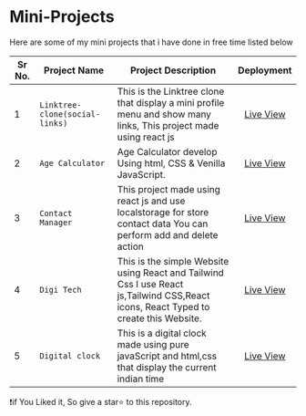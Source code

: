 # Mini-Projects

Here are some of my mini projects that i have done in free time listed below

| Sr No.| Project Name         | Project Description | Deployment
| ----- | -------------------- | -------------    |:--------:    |
|   1   | `Linktree-clone(social-links)`     | This is the Linktree clone that display a mini profile menu and show many links, This project made using react js   | <a href="https://prabhatsociallinks.netlify.app/">Live View</a>   |
|   2  | `Age Calculator`     | Age Calculator develop Using html, CSS & Venilla JavaScript.                 | <a href="https://agecalculator-peach.vercel.app/">Live View</a>   |
|   3  | `Contact Manager`     | This project made using react js and use localstorage for store contact data You can perform add and delete action                | <a href="https://contactmain.netlify.app/">Live View</a>   |
|   4  | `Digi Tech`     | This is the simple Website using React and Tailwind Css I use React js,Tailwind CSS,React icons, React Typed to create this Website.  | <a href="https://digitechprabhat.netlify.app/">Live View</a>   |
|   5  | `Digital clock`     | This is a digital clock made using pure javaScript and html,css that display the current indian time | <a href="https://digitalclockbypp.netlify.app/">Live View</a>   |

❗if You Liked it, So give a star⭐ to this repository.
